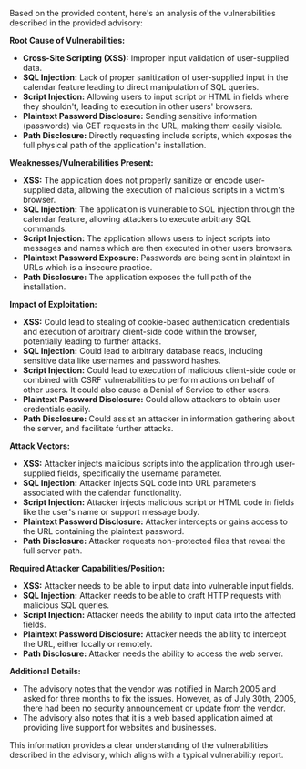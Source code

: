 Based on the provided content, here's an analysis of the vulnerabilities described in the provided advisory:

**Root Cause of Vulnerabilities:**

*   **Cross-Site Scripting (XSS):** Improper input validation of user-supplied data.
*   **SQL Injection:** Lack of proper sanitization of user-supplied input in the calendar feature leading to direct manipulation of SQL queries.
*   **Script Injection:** Allowing users to input script or HTML in fields where they shouldn't, leading to execution in other users' browsers.
*   **Plaintext Password Disclosure:** Sending sensitive information (passwords) via GET requests in the URL, making them easily visible.
*   **Path Disclosure:** Directly requesting include scripts, which exposes the full physical path of the application's installation.

**Weaknesses/Vulnerabilities Present:**

*   **XSS:** The application does not properly sanitize or encode user-supplied data, allowing the execution of malicious scripts in a victim's browser.
*  **SQL Injection:** The application is vulnerable to SQL injection through the calendar feature, allowing attackers to execute arbitrary SQL commands.
*   **Script Injection:** The application allows users to inject scripts into messages and names which are then executed in other users browsers.
*   **Plaintext Password Exposure:** Passwords are being sent in plaintext in URLs which is a insecure practice.
*   **Path Disclosure:** The application exposes the full path of the installation.

**Impact of Exploitation:**

*   **XSS:** Could lead to stealing of cookie-based authentication credentials and execution of arbitrary client-side code within the browser, potentially leading to further attacks.
*   **SQL Injection:** Could lead to arbitrary database reads, including sensitive data like usernames and password hashes.
*   **Script Injection:** Could lead to execution of malicious client-side code or combined with CSRF vulnerabilities to perform actions on behalf of other users. It could also cause a Denial of Service to other users.
*   **Plaintext Password Disclosure:** Could allow attackers to obtain user credentials easily.
*   **Path Disclosure:** Could assist an attacker in information gathering about the server, and facilitate further attacks.

**Attack Vectors:**

*   **XSS:** Attacker injects malicious scripts into the application through user-supplied fields, specifically the username parameter.
*   **SQL Injection:**  Attacker injects SQL code into URL parameters associated with the calendar functionality.
*   **Script Injection:** Attacker injects malicious script or HTML code in fields like the user's name or support message body.
*   **Plaintext Password Disclosure:**  Attacker intercepts or gains access to the URL containing the plaintext password.
*   **Path Disclosure:**  Attacker requests non-protected files that reveal the full server path.

**Required Attacker Capabilities/Position:**

*   **XSS:** Attacker needs to be able to input data into vulnerable input fields.
*  **SQL Injection:** Attacker needs to be able to craft HTTP requests with malicious SQL queries.
*   **Script Injection:** Attacker needs the ability to input data into the affected fields.
*   **Plaintext Password Disclosure:**  Attacker needs the ability to intercept the URL, either locally or remotely.
*   **Path Disclosure:** Attacker needs the ability to access the web server.

**Additional Details:**
*   The advisory notes that the vendor was notified in March 2005 and asked for three months to fix the issues. However, as of July 30th, 2005, there had been no security announcement or update from the vendor.
*   The advisory also notes that it is a web based application aimed at providing live support for websites and businesses.

This information provides a clear understanding of the vulnerabilities described in the advisory, which aligns with a typical vulnerability report.